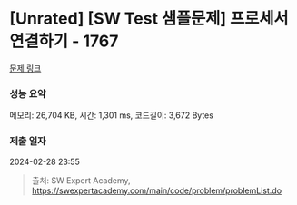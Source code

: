 # [Unrated] [SW Test 샘플문제] 프로세서 연결하기 - 1767 

[문제 링크](https://swexpertacademy.com/main/code/problem/problemDetail.do?contestProbId=AV4suNtaXFEDFAUf) 

### 성능 요약

메모리: 26,704 KB, 시간: 1,301 ms, 코드길이: 3,672 Bytes

### 제출 일자

2024-02-28 23:55



> 출처: SW Expert Academy, https://swexpertacademy.com/main/code/problem/problemList.do